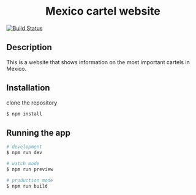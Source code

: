 <h1 align="center">Mexico cartel website</h1>

[![Build Status](http://84.226.138.247:8080/job/PAG/badge/icon)](http://84.226.138.247:8080/job/PAG/)

## Description

This is a website that shows information on the most important cartels in Mexico.

## Installation

clone the repository

```bash
$ npm install
```

## Running the app

```bash
# development
$ npm run dev

# watch mode
$ npm run preview

# production mode
$ npm run build
```



